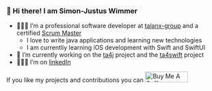 ### 👋 Hi there! I am Simon-Justus Wimmer

- 👨🏼‍💻 I’m a professional software developer at [talanx-group](https://www.talanx.com/en/talanx-group/brands/hdi) and a certified [Scrum Master](https://www.scrum.org/courses/professional-scrum-master-training)
  - I love to write java applications and learning new technologies 
  - I am currentliy learning iOS development with Swift and SwiftUI   
- 🔭 I’m currently working on the [ta4j](https://github.com/ta4j/ta4j) project and the [ta4swift](https://github.com/team172011/ta4swift) project
- 🤵🏼‍♂️ I’m on [linkedIn](https://www.linkedin.com/in/simonjustuswimmer/)


If you like my projects and contributions you can <a href="https://buymeacoffee.com/simonjwimmer" target="_blank"><img src="https://cdn.buymeacoffee.com/buttons/default-orange.png" alt="Buy Me A Coffee" height="25" width="100"></a>
